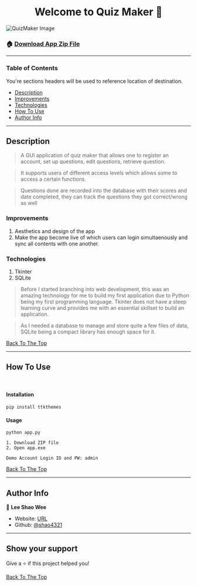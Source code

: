 <h1 align="center" id="top">Welcome to Quiz Maker 👋</h1>

![QuizMaker Image](https://i.ibb.co/gr1Synx/quizmaker.png)

### 🏠 [Download App Zip File](https://github.com/shao4321/Quiz-Maker/archive/refs/heads/main.zip)

---

### Table of Contents

You're sections headers will be used to reference location of destination.

- [Description](#description)
- [Improvements](#improvements)
- [Technologies](#technologies)
- [How To Use](#how-to-use)
- [Author Info](#author-info)

---

## Description

> A GUI application of quiz maker that allows one to register an account, set up questions, edit questions, retrieve question.

> It supports users of different access levels which allows some to access a certain functions.

> Questions done are recorded into the database with their scores and date completed, they can track the questions they got correct/wrong as well

### Improvements

1. Aesthetics and design of the app
2. Make the app become live of which users can login simultaenously and sync all contents with one another.

### Technologies

1. Tkinter
2. SQLite

> Before I started branching into web development, this was an amazing technology for me to build my first application due to Python being my first programming language. Tkinter does not have a steep learning curve and provides me with an essential skillset to build an application.

> As I needed a database to manage and store quite a few files of data, SQLite being a compact library has enough space for it.

[Back To The Top](#top)

---

## How To Use

<br/>

#### Installation

```
pip install ttkthemes
```

#### Usage

```
python app.py
```

```
1. Download ZIP file
2. Open app.exe
```

`Demo Account Login ID and PW: admin`

[Back To The Top](#top)

---

## Author Info

👤 **Lee Shao Wee**

- Website: [URL](https://leeshaowee.netlify.app/)
- Github: [@shao4321](https://github.com/shao4321)

---

## Show your support

Give a ⭐️ if this project helped you!

[Back To The Top](#top)
